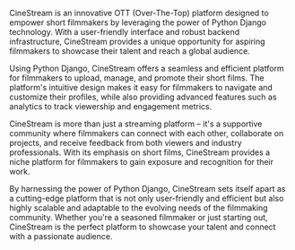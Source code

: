 CineStream is an innovative OTT (Over-The-Top) platform designed to empower short filmmakers by leveraging the power of Python Django technology. With a user-friendly interface and robust backend infrastructure, CineStream provides a unique opportunity for aspiring filmmakers to showcase their talent and reach a global audience.

Using Python Django, CineStream offers a seamless and efficient platform for filmmakers to upload, manage, and promote their short films. The platform's intuitive design makes it easy for filmmakers to navigate and customize their profiles, while also providing advanced features such as analytics to track viewership and engagement metrics.

CineStream is more than just a streaming platform – it's a supportive community where filmmakers can connect with each other, collaborate on projects, and receive feedback from both viewers and industry professionals. With its emphasis on short films, CineStream provides a niche platform for filmmakers to gain exposure and recognition for their work.

By harnessing the power of Python Django, CineStream sets itself apart as a cutting-edge platform that is not only user-friendly and efficient but also highly scalable and adaptable to the evolving needs of the filmmaking community. Whether you're a seasoned filmmaker or just starting out, CineStream is the perfect platform to showcase your talent and connect with a passionate audience.







